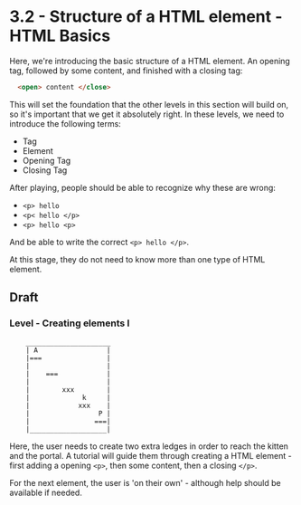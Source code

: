 # 3.2 - Structure of a HTML element - HTML Basics

Here, we're introducing the basic structure of a HTML element. An opening tag, followed by some content, and finished with a closing tag:
```html
  <open> content </close>
```

This will set the foundation that the other levels in this section will build on, so it's important that we get it absolutely right. In these levels, we need to introduce the following terms:
- Tag
- Element
- Opening Tag
- Closing Tag

After playing, people should be able to recognize why these are wrong:
- `<p> hello`
- `<p< hello </p>`
- `<p> hello <p>`

And be able to write the correct `<p> hello </p>`.

At this stage, they do not need to know more than one type of HTML element.

## Draft
### Level - Creating elements I
```
    _____________________
    | A                 |
    |===                |
    |                   |
    |    ===            |
    |                   |
    |        xxx        |
    |             k     |
    |            xxx    |
    |                 P |
    |                ===|
    |___________________|
```

Here, the user needs to create two extra ledges in order to reach the kitten and the portal. A tutorial will guide them through creating a HTML element - first adding a opening `<p>`, then some content, then a closing `</p>`.

For the next element, the user is 'on their own' - although help should be available if needed.

